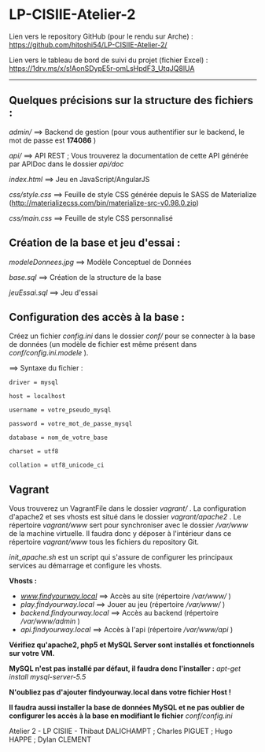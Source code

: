 # LP-CISIIE-Atelier-2

Lien vers le repository GitHub (pour le rendu sur Arche) : https://github.com/hitoshi54/LP-CISIIE-Atelier-2/

Lien vers le tableau de bord de suivi du projet (fichier Excel) : https://1drv.ms/x/s!AonSDypE5r-omLsHpdF3_UtqJQ8lUA

---------

## Quelques précisions sur la structure des fichiers :
*admin/* ==> Backend de gestion (pour vous authentifier sur le backend, le mot de passe est **174086** )

*api/* ==> API REST ; Vous trouverez la documentation de cette API générée par APIDoc dans le dossier *api/doc*

*index.html* ==> Jeu en JavaScript/AngularJS

*css/style.css* ==> Feuille de style CSS générée depuis le SASS de Materialize (http://materializecss.com/bin/materialize-src-v0.98.0.zip)

*css/main.css* ==> Feuille de style CSS personnalisé



## Création de la base et jeu d'essai :
*modeleDonnees.jpg* ==> Modèle Conceptuel de Données

*base.sql* ==> Création de la structure de la base

*jeuEssai.sql* ==> Jeu d'essai



## Configuration des accès à la base :
Créez un fichier *config.ini* dans le dossier *conf/* pour se connecter à la base de données (un modèle de fichier est même présent dans *conf/config.ini.modele* ).


==> Syntaxe du fichier :

`driver = mysql`

`host = localhost`

`username = votre_pseudo_mysql`

`password = votre_mot_de_passe_mysql`

`database = nom_de_votre_base`

`charset = utf8`

`collation = utf8_unicode_ci`



## Vagrant
Vous trouverez un VagrantFile dans le dossier *vagrant/* . La configuration d'apache2 et ses vhosts est situé dans le dossier *vagrant/apache2* . Le répertoire *vagrant/www* sert pour synchroniser avec le dossier */var/www* de la machine virtuelle. Il faudra donc y déposer à l'intérieur dans ce répertoire *vagrant/www* tous les fichiers du repository Git.

*init_apache.sh* est un script qui s'assure de configurer les principaux services au démarrage et configure les vhosts.

**Vhosts :**

  * *www.findyourway.local* ==> Accès au site (répertoire */var/www/* )
  * *play.findyourway.local* ==> Jouer au jeu (répertoire */var/www/* )
  * *backend.findyourway.local* ==> Accès au backend (répertoire */var/www/admin* )
  * *api.findyourway.local* ==> Accès à l'api (répertoire */var/www/api* )

**Vérifiez qu'apache2, php5 et MySQL Server sont installés et fonctionnels sur votre VM.**

**MySQL n'est pas installé par défaut, il faudra donc l'installer :** *apt-get install mysql-server-5.5*

**N'oubliez pas d'ajouter findyourway.local dans votre fichier Host !**

**Il faudra aussi installer la base de données MySQL et ne pas oublier de configurer les accès à la base en modifiant le fichier** *conf/config.ini*



Atelier 2 - LP CISIIE - Thibaut DALICHAMPT ; Charles PIGUET ; Hugo HAPPE ; Dylan CLEMENT